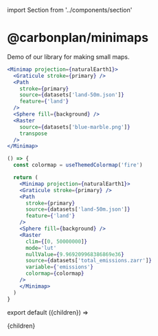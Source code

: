 import Section from '../components/section'

# @carbonplan/minimaps

Demo of our library for making small maps.

```jsx live
<Minimap projection={naturalEarth1}>
  <Graticule stroke={primary} />
  <Path 
    stroke={primary} 
    source={datasets['land-50m.json']} 
    feature={'land'} 
  />
  <Sphere fill={background} />
  <Raster
    source={datasets['blue-marble.png']}
    transpose
  />
</Minimap>
```

```jsx live
() => {
  const colormap = useThemedColormap('fire')

  return (
    <Minimap projection={naturalEarth1}>
    <Graticule stroke={primary} />
    <Path 
      stroke={primary} 
      source={datasets['land-50m.json']} 
      feature={'land'} 
    />
    <Sphere fill={background} />
    <Raster
      clim={[0, 50000000]}
      mode='lut'
      nullValue={9.969209968386869e36}
      source={datasets['total_emissions.zarr']}
      variable={'emissions'}
      colormap={colormap}
    />
    </Minimap>
  )
}
```

export default ({children}) => <Section name='intro'>{children}</Section>
